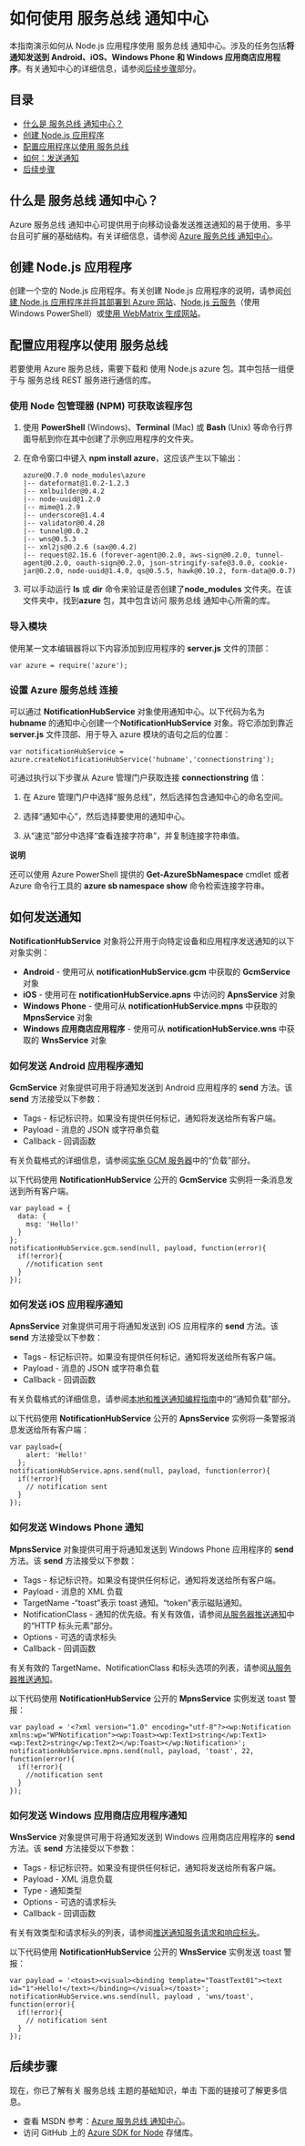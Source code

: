 <properties linkid="develop-nodejs-how-to-guides-service-bus-notification-hubs" urlDisplayName="Notification Hubs" pageTitle="服务总线 Notification Hubs - Node.js Dev Center" metaKeywords="" description="Learn how to use 服务总线 Notification Hubs to send push notifications. Code samples are written for Node.js applications." metaCanonical="" services="service-bus" documentationCenter="Node.js" title="How to Use 服务总线 Notification Hubs" authors="larryfr" solutions="" manager="" editor="" />
<tags ms.service="service-bus"
    ms.date="02/26/2015"
    wacn.date="04/11/2015"
    />

# 如何使用 服务总线 通知中心

本指南演示如何从 Node.js 应用程序使用 服务总线 通知中心。涉及的任务包括**将通知发送到 Android、iOS、Windows Phone 和 Windows 应用商店应用程序**。有关通知中心的详细信息，请参阅[后续步骤][后续步骤]部分。

## 目录

-   [什么是 服务总线 通知中心？][什么是 服务总线 通知中心？]
-   [创建 Node.js 应用程序][创建 Node.js 应用程序]
-   [配置应用程序以使用 服务总线][配置应用程序以使用 服务总线]
-   [如何：发送通知][如何：发送通知]
-   [后续步骤][后续步骤]

## <span id="hub"></span></a>什么是 服务总线 通知中心？

Azure 服务总线 通知中心可提供用于向移动设备发送推送通知的易于使用、多平台且可扩展的基础结构。有关详细信息，请参阅 [Azure 服务总线 通知中心][Azure 服务总线 通知中心]。

## <span id="create"></span></a>创建 Node.js 应用程序

创建一个空的 Node.js 应用程序。有关创建 Node.js 应用程序的说明，请参阅[创建 Node.js 应用程序并将其部署到 Azure 网站][创建 Node.js 应用程序并将其部署到 Azure 网站]、[Node.js 云服务][Node.js 云服务]（使用 Windows PowerShell）或[使用 WebMatrix 生成网站][使用 WebMatrix 生成网站]。

## <span id="config"></span></a>配置应用程序以使用 服务总线

若要使用 Azure 服务总线，需要下载和 使用 Node.js azure 包。其中包括一组便于与 服务总线 REST 服务进行通信的库。

### 使用 Node 包管理器 (NPM) 可获取该程序包

1.  使用 **PowerShell** (Windows)、**Terminal** (Mac) 或 **Bash** (Unix) 等命令行界面导航到你在其中创建了示例应用程序的文件夹。

2.  在命令窗口中键入 **npm install azure**，这应该产生以下输出：

        azure@0.7.0 node_modules\azure
        |-- dateformat@1.0.2-1.2.3
        |-- xmlbuilder@0.4.2
        |-- node-uuid@1.2.0
        |-- mime@1.2.9
        |-- underscore@1.4.4
        |-- validator@0.4.28
        |-- tunnel@0.0.2
        |-- wns@0.5.3
        |-- xml2js@0.2.6 (sax@0.4.2)
        |-- request@2.16.6 (forever-agent@0.2.0, aws-sign@0.2.0, tunnel-agent@0.2.0, oauth-sign@0.2.0, json-stringify-safe@3.0.0, cookie-jar@0.2.0, node-uuid@1.4.0, qs@0.5.5, hawk@0.10.2, form-data@0.0.7)

3.  可以手动运行 **ls** 或 **dir** 命令来验证是否创建了**node\_modules** 文件夹。在该文件夹中，找到**azure** 包，其中包含访问 服务总线 通知中心所需的库。

### 导入模块

使用某一文本编辑器将以下内容添加到应用程序的 **server.js** 文件的顶部：

    var azure = require('azure');

### 设置 Azure 服务总线 连接

可以通过 **NotificationHubService** 对象使用通知中心。以下代码为名为 **hubname** 的通知中心创建一个**NotificationHubService** 对象。将它添加到靠近 **server.js** 文件顶部、用于导入 azure 模块的语句之后的位置：

    var notificationHubService = azure.createNotificationHubService('hubname','connectionstring');

可通过执行以下步骤从 Azure 管理门户获取连接 **connectionstring** 值：

1.  在 Azure 管理门户中选择“服务总线”，然后选择包含通知中心的命名空间。

2.  选择“通知中心”，然后选择要使用的通知中心。

3.  从“速览”部分中选择“查看连接字符串”，并复制连接字符串值。

<div class="dev-callout">
<strong>说明</strong>
<p>还可以使用 Azure PowerShell 提供的 <b>Get-AzureSbNamespace</b> cmdlet 或者 Azure 命令行工具的 <b>azure sb namespace show</b> 命令检索连接字符串。</p>

</div>

## <span id="send"></span></a>如何发送通知

**NotificationHubService** 对象将公开用于向特定设备和应用程序发送通知的以下对象实例：

-   **Android** - 使用可从 **notificationHubService.gcm** 中获取的 **GcmService** 对象
-   **iOS** - 使用可在 **notificationHubService.apns** 中访问的 **ApnsService** 对象
-   **Windows Phone** - 使用可从 **notificationHubService.mpns** 中获取的 **MpnsService** 对象
-   **Windows 应用商店应用程序** - 使用可从 **notificationHubService.wns** 中获取的 **WnsService** 对象

### 如何发送 Android 应用程序通知

**GcmService** 对象提供可用于将通知发送到 Android 应用程序的 **send** 方法。该 **send** 方法接受以下参数：

-   Tags - 标记标识符。如果没有提供任何标记，通知将发送给所有客户端。
-   Payload - 消息的 JSON 或字符串负载
-   Callback - 回调函数

有关负载格式的详细信息，请参阅[实施 GCM 服务器][实施 GCM 服务器]中的“负载”部分。

以下代码使用 **NotificationHubService** 公开的 **GcmService** 实例将一条消息发送到所有客户端。

    var payload = {
      data: {
        msg: 'Hello!'
      }
    };
    notificationHubService.gcm.send(null, payload, function(error){
      if(!error){
        //notification sent
      }
    });

### 如何发送 iOS 应用程序通知

**ApnsService** 对象提供可用于将通知发送到 iOS 应用程序的 **send** 方法。该 **send** 方法接受以下参数：

-   Tags - 标记标识符。如果没有提供任何标记，通知将发送给所有客户端。
-   Payload - 消息的 JSON 或字符串负载
-   Callback - 回调函数

有关负载格式的详细信息，请参阅[本地和推送通知编程指南][本地和推送通知编程指南]中的“通知负载”部分。

以下代码使用 **NotificationHubService** 公开的 **ApnsService** 实例将一条警报消息发送给所有客户端：

    var payload={ 
        alert: 'Hello!'
      };
    notificationHubService.apns.send(null, payload, function(error){
      if(!error){
        // notification sent
      }
    });

### 如何发送 Windows Phone 通知

**MpnsService** 对象提供可用于将通知发送到 Windows Phone 应用程序的 **send** 方法。该 **send** 方法接受以下参数：

-   Tags - 标记标识符。如果没有提供任何标记，通知将发送给所有客户端。
-   Payload - 消息的 XML 负载
-   TargetName -“toast”表示 toast 通知。“token”表示磁贴通知。
-   NotificationClass - 通知的优先级。有关有效值，请参阅[从服务器推送通知][从服务器推送通知]中的“HTTP 标头元素”部分。
-   Options - 可选的请求标头
-   Callback - 回调函数

有关有效的 TargetName、NotificationClass 和标头选项的列表，请参阅[从服务器推送通知][从服务器推送通知]。

以下代码使用 **NotificationHubService** 公开的 **MpnsService** 实例发送 toast 警报：

    var payload = '<?xml version="1.0" encoding="utf-8"?><wp:Notification xmlns:wp="WPNotification"><wp:Toast><wp:Text1>string</wp:Text1><wp:Text2>string</wp:Text2></wp:Toast></wp:Notification>';
    notificationHubService.mpns.send(null, payload, 'toast', 22, function(error){
      if(!error){
        //notification sent
      }
    });

### 如何发送 Windows 应用商店应用程序通知

**WnsService** 对象提供可用于将通知发送到 Windows 应用商店应用程序的 **send** 方法。该 **send** 方法接受以下参数：

-   Tags - 标记标识符。如果没有提供任何标记，通知将发送给所有客户端。
-   Payload - XML 消息负载
-   Type - 通知类型
-   Options - 可选的请求标头
-   Callback - 回调函数

有关有效类型和请求标头的列表，请参阅[推送通知服务请求和响应标头][推送通知服务请求和响应标头]。

以下代码使用 **NotificationHubService** 公开的 **WnsService** 实例发送 toast 警报：

    var payload = '<toast><visual><binding template="ToastText01"><text id="1">Hello!</text></binding></visual></toast>';
    notificationHubService.wns.send(null, payload , 'wns/toast', function(error){
      if(!error){
        // notification sent
      }
    });

## <span id="next"></span></a> 后续步骤

现在，你已了解有关 服务总线 主题的基础知识，单击
下面的链接可了解更多信息。

-   查看 MSDN 参考：[Azure 服务总线 通知中心][Azure 服务总线 通知中心]。
-   访问 GitHub 上的 [Azure SDK for Node][Azure SDK for Node] 存储库。

  [后续步骤]: #next
  [什么是 服务总线 通知中心？]: #hub
  [创建 Node.js 应用程序]: #create
  [配置应用程序以使用 服务总线]: #config
  [如何：发送通知]: #send
  [Azure 服务总线 通知中心]: http://msdn.microsoft.com/zh-cn/library/azure/jj927170.aspx
  [创建 Node.js 应用程序并将其部署到 Azure 网站]: /develop/nodejs/tutorials/create-a-website-(mac)/
  [Node.js 云服务]: /zh-cn/documentation/articles/cloud-services-nodejs-develop-deploy-app/
  [使用 WebMatrix 生成网站]: /develop/nodejs/tutorials/web-site-with-webmatrix/
  [实施 GCM 服务器]: http://developer.android.com/google/gcm/server.html#payload
  [本地和推送通知编程指南]: http://developer.apple.com/library/ios/#documentation/NetworkingInternet/Conceptual/RemoteNotificationsPG/ApplePushService/ApplePushService.html
  [从服务器推送通知]: http://msdn.microsoft.com/zh-cn/library/hh221551.aspx
  [推送通知服务请求和响应标头]: http://msdn.microsoft.com/zh-cn/library/windows/apps/hh465435.aspx
  [Azure SDK for Node]: https://github.com/WindowsAzure/azure-sdk-for-node
